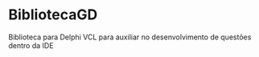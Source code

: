 # BibliotecaGD
 Biblioteca para Delphi VCL para auxiliar no desenvolvimento de questões dentro da IDE
